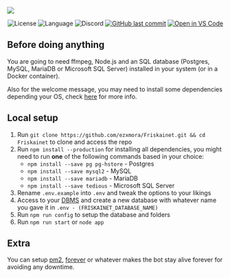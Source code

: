 ![](https://i.imgur.com/XBnWtFG.png)
<p align="center">
  <img alt="License" src="https://img.shields.io/github/license/ezxmora/Friskainet?style=flat-square">
  <img alt="Language" src="https://img.shields.io/badge/Language-Node.js-red?style=flat-square&logo=node.js">
  <img alt="Discord" src="https://img.shields.io/discord/234313904317136906?style=flat-square">
  <a href="https://github.com/ezxmora/Friskainet/commits/main"><img alt="GitHub last commit" src="https://img.shields.io/github/last-commit/ezxmora/Friskainet?style=flat-square"></a>
  <a href="https://open.vscode.dev/ezxmora/Friskainet"><img alt="Open in VS Code" src="https://open.vscode.dev/badges/open-in-vscode.svg"></a>
</p>


## Before doing anything
You are going to need ffmpeg, Node.js and an SQL database (Postgres, MySQL, MariaDB or Microsoft SQL Server) installed in your system (or in a Docker container).

Also for the welcome message, you may need to install some dependencies depending your OS, check [here](https://github.com/Automattic/node-canvas#Compiling) for more info.

## Local setup
1. Run `git clone https://github.com/ezxmora/Friskainet.git && cd Friskainet` to clone and access the repo
2. Run `npm install --production` for installing all dependencies, you might need to run __one__ of the following commands based in your choice:
   * `npm install --save pg pg-hstore` - Postgres
   * `npm install --save mysql2` - MySQL
   * `npm install --save mariadb` - MariaDB
   * `npm install --save tedious` - Microsoft SQL Server
3. Rename `.env.example` into `.env` and tweak the options to your likings
4. Access to your [DBMS](https://en.wikipedia.org/wiki/Database#Database_management_system) and create a new database with whatever name you gave it in `.env - (FRISKAINET_DATABASE_NAME)`
5. Run `npm run config` to setup the database and folders
6. Run `npm run start` or `node app`

## Extra
You can setup [pm2](https://www.npmjs.com/package/pm2), [forever](https://www.npmjs.com/package/forever) or whatever makes the bot stay alive forever for avoiding any downtime.
